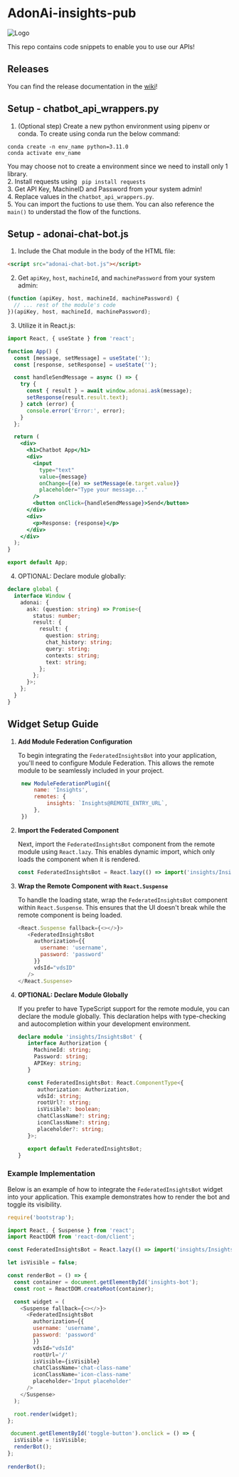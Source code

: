 # AdonAi-insights-pub 
![Logo](assets/adonai_logo.png)

This repo contains code snippets to enable you to use our APIs! 

## Releases
You can find the release documentation in the [wiki](https://github.com/Datawhispercouk/AdonAi-insights-pub/wiki/Releases)!  

## Setup - chatbot_api_wrappers.py
1. (Optional step) Create a new python environment using pipenv or conda. To create using conda run the below command: 

```
conda create -n env_name python=3.11.0 
conda activate env_name
```
You may choose not to create a environment since we need to install only 1 library.  
2. Install requests using ``` pip install requests```  
3. Get API Key, MachineID and Password from your system admin!  
4. Replace values in the `chatbot_api_wrappers.py`.  
5. You can import the fuctions to use them. You can also reference the `main()` to understad the flow of the functions. 

## Setup - adonai-chat-bot.js
1. Include the Chat module in the body of the HTML file:
```html
<script src="adonai-chat-bot.js"></script>
```

2. Get `apiKey`, `host`, `machineId`, and `machinePassword` from your system admin:
```javascript
(function (apiKey, host, machineId, machinePassword) {
  // ... rest of the module's code
})(apiKey, host, machineId, machinePassword);
```

3. Utilize it in React.js:
```jsx
import React, { useState } from 'react';

function App() {
  const [message, setMessage] = useState('');
  const [response, setResponse] = useState('');

  const handleSendMessage = async () => {
    try {
      const { result } = await window.adonai.ask(message);
      setResponse(result.result.text);
    } catch (error) {
      console.error('Error:', error);
    }
  };

  return (
    <div>
      <h1>Chatbot App</h1>
      <div>
        <input
          type="text"
          value={message}
          onChange={(e) => setMessage(e.target.value)}
          placeholder="Type your message..."
        />
        <button onClick={handleSendMessage}>Send</button>
      </div>
      <div>
        <p>Response: {response}</p>
      </div>
    </div>
  );
}

export default App;
```

4. OPTIONAL: Declare module globally:
```typescript jsx
declare global {
  interface Window {
    adonai: {
      ask: (question: string) => Promise<{
        status: number;
        result: {
          result: {
            question: string;
            chat_history: string;
            query: string;
            contexts: string;
            text: string;
          };
        };
      }>;
    };
  }
}
```

## Widget Setup Guide
1. **Add Module Federation Configuration**

   To begin integrating the `FederatedInsightsBot` into your application, you'll need to configure Module Federation. This allows the remote module to be seamlessly included in your project.
    
   ```javascript
    new ModuleFederationPlugin({
        name: 'Insights',
        remotes: {
            insights: `Insights@REMOTE_ENTRY_URL`,
        },
    })
    ```

2. **Import the Federated Component**
   
   Next, import the `FederatedInsightsBot` component from the remote module using `React.lazy`. This enables dynamic import, which only loads the component when it is rendered.
   
   ```javascript
   const FederatedInsightsBot = React.lazy(() => import('insights/InsightsBot'));
   ```

3. **Wrap the Remote Component with `React.Suspense`**

   To handle the loading state, wrap the `FederatedInsightsBot` component within `React.Suspense`. This ensures that the UI doesn't break while the remote component is being loaded.
   
   ```javascript
   <React.Suspense fallback={<></>}>
      <FederatedInsightsBot 
        authorization={{
          username: 'username',
          password: 'password'
        }}
        vdsId="vdsID"
      />
   </React.Suspense>
   ```

4. **OPTIONAL: Declare Module Globally**

   If you prefer to have TypeScript support for the remote module, you can declare the module globally. This declaration helps with type-checking and autocompletion within your development environment.
   
   ```typescript jsx
   declare module 'insights/InsightsBot' {
      interface Authorization {
        MachineId: string;
        Password: string;
        APIKey: string;
      }
   
      const FederatedInsightsBot: React.ComponentType<{
         authorization: Authorization,
         vdsId: string;
         rootUrl?: string;
         isVisible?: boolean;
         chatClassName?: string;
         iconClassName?: string;
         placeholder?: string;
      }>;

      export default FederatedInsightsBot;
   }
   ```

### Example Implementation

   Below is an example of how to integrate the `FederatedInsightsBot` widget into your application. This example demonstrates how to render the bot and toggle its visibility.

   ```javascript
   require('bootstrap');

   import React, { Suspense } from 'react';
   import ReactDOM from 'react-dom/client';
   
   const FederatedInsightsBot = React.lazy(() => import('insights/InsightsBot'));
   
   let isVisible = false;
   
   const renderBot = () => {
     const container = document.getElementById('insights-bot');
     const root = ReactDOM.createRoot(container);
   
     const widget = (
       <Suspense fallback={<></>}>
         <FederatedInsightsBot
           authorization={{
           username: 'username',
           password: 'password'
           }}
           vdsId="vdsId"
           rootUrl='/'
           isVisible={isVisible}
           chatClassName='chat-class-name'
           iconClassName='icon-class-name'
           placeholder='Input placeholder'
         />
       </Suspense>
     );
   
     root.render(widget);
   };
   
    document.getElementById('toggle-button').onclick = () => {
     isVisible = !isVisible;
     renderBot();
   };
                 
   renderBot();
   ```
